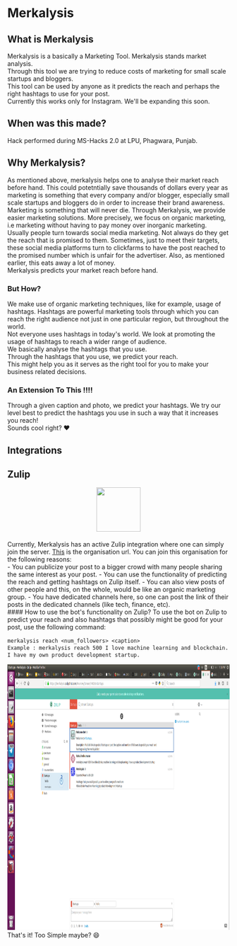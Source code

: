 # Merkalysis

## What is Merkalysis
Merkalysis is a basically a Marketing Tool. Merkalysis stands market analysis.<br>
Through this tool we are trying to reduce costs of marketing for small scale startups and bloggers.<br>
This tool can be used by anyone as it predicts the reach and perhaps the right hashtags to use for your post.<br>
Currently this works only for Instagram. We'll be expanding this soon.


## When was this made?
Hack performed during MS-Hacks 2.0 at LPU, Phagwara, Punjab.

## Why Merkalysis?
As mentioned above, merkalysis helps one to analyse their market reach before hand. This could potetntially save thousands of dollars every year as marketing is something that every company and/or blogger, especially small scale startups and bloggers do in order to increase their brand awareness.<br>
Marketing is something that will never die. Through Merkalysis, we provide easier marketing solutions. More precisely, we focus on organic marketing, i.e marketing without having to pay money over inorganic marketing.<br>
Usually people turn towards social media marketing. Not always do they get the reach that is promised to them. Sometimes, just to meet their targets, these social media platforms turn to clickfarms to have the post reached to the promised number which is unfair for the advertiser. Also, as mentioned earlier, this eats away a lot of money.<br>
Merkalysis predicts your market reach before hand.
### But How?
We make use of organic marketing techniques, like for example, usage of hashtags. Hashtags are powerful marketing tools through which you can reach the right audience not just in one particular region, but throughout the world.<br>
Not everyone uses hashtags in today's world. We look at promoting the usage of hashtags to reach a wider range of audience.<br>
We basically analyse the hashtags that you use.<br>
Through the hashtags that you use, we predict your reach.<br>
This might help you as it serves as the right tool for you to make your business related decisions.<br>
### An Extension To This !!!!
Through a given caption and photo, we predict your hashtags. We try our level best to predict the hashtags you use in such a way that it increases you reach!<br>
Sounds cool right? :heart: <br>

## Integrations

## Zulip
<center><img src="https://raw.githubusercontent.com/zulip/swift-zulip-api/master/assets/zulip-logo.png" width="100" height="100"></center><br>
Currently, Merkalysis has an active Zulip integration where one can simply join the server. <a href="https://merkalysis.zulipchat.com">This</a> is the organisation url. You can join this organisation for the following reasons:<br>
- You can publicize your post to a bigger crowd with many people sharing the same interest as your post.
- You can use the functionality of predicting the reach and getting hashtags on Zulip itself.
- You can also view posts of other people and this, on the whole, would be like an organic marketing group.
- You have dedicated channels here, so one can post the link of their posts in the dedicated channels (like tech, finance, etc).<br>
#### How to use the bot's functionality on Zulip?
To use the bot on Zulip to predict your reach and also hashtags that possibly might be good for your post, use the following command:<br>

    merkalysis reach <num_followers> <caption>
    Example : merkalysis reach 500 I love machine learning and blockchain. I have my own product development startup.
   
<img src="images/zulip.png" width="1000" height="600"><br>
That's it! Too Simple maybe? :smile:




